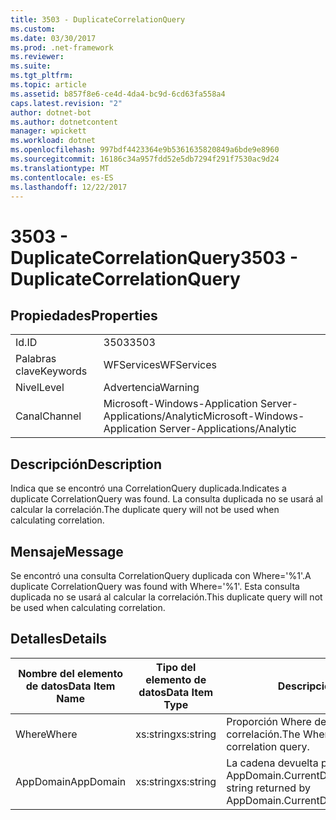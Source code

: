 ```yaml
---
title: 3503 - DuplicateCorrelationQuery
ms.custom: 
ms.date: 03/30/2017
ms.prod: .net-framework
ms.reviewer: 
ms.suite: 
ms.tgt_pltfrm: 
ms.topic: article
ms.assetid: b857f8e6-ce4d-4da4-bc9d-6cd63fa558a4
caps.latest.revision: "2"
author: dotnet-bot
ms.author: dotnetcontent
manager: wpickett
ms.workload: dotnet
ms.openlocfilehash: 997bdf4423364e9b5361635820849a6bde9e8960
ms.sourcegitcommit: 16186c34a957fdd52e5db7294f291f7530ac9d24
ms.translationtype: MT
ms.contentlocale: es-ES
ms.lasthandoff: 12/22/2017
---
```

# <a name="3503---duplicatecorrelationquery"></a><span data-ttu-id="f1251-102">3503 - DuplicateCorrelationQuery</span><span class="sxs-lookup"><span data-stu-id="f1251-102">3503 - DuplicateCorrelationQuery</span></span>
## <a name="properties"></a><span data-ttu-id="f1251-103">Propiedades</span><span class="sxs-lookup"><span data-stu-id="f1251-103">Properties</span></span>  
  
|||  
|-|-|  
|<span data-ttu-id="f1251-104">Id.</span><span class="sxs-lookup"><span data-stu-id="f1251-104">ID</span></span>|<span data-ttu-id="f1251-105">3503</span><span class="sxs-lookup"><span data-stu-id="f1251-105">3503</span></span>|  
|<span data-ttu-id="f1251-106">Palabras clave</span><span class="sxs-lookup"><span data-stu-id="f1251-106">Keywords</span></span>|<span data-ttu-id="f1251-107">WFServices</span><span class="sxs-lookup"><span data-stu-id="f1251-107">WFServices</span></span>|  
|<span data-ttu-id="f1251-108">Nivel</span><span class="sxs-lookup"><span data-stu-id="f1251-108">Level</span></span>|<span data-ttu-id="f1251-109">Advertencia</span><span class="sxs-lookup"><span data-stu-id="f1251-109">Warning</span></span>|  
|<span data-ttu-id="f1251-110">Canal</span><span class="sxs-lookup"><span data-stu-id="f1251-110">Channel</span></span>|<span data-ttu-id="f1251-111">Microsoft-Windows-Application Server-Applications/Analytic</span><span class="sxs-lookup"><span data-stu-id="f1251-111">Microsoft-Windows-Application Server-Applications/Analytic</span></span>|  
  
## <a name="description"></a><span data-ttu-id="f1251-112">Descripción</span><span class="sxs-lookup"><span data-stu-id="f1251-112">Description</span></span>  
 <span data-ttu-id="f1251-113">Indica que se encontró una CorrelationQuery duplicada.</span><span class="sxs-lookup"><span data-stu-id="f1251-113">Indicates a duplicate CorrelationQuery was found.</span></span> <span data-ttu-id="f1251-114">La consulta duplicada no se usará al calcular la correlación.</span><span class="sxs-lookup"><span data-stu-id="f1251-114">The duplicate query will not be used when calculating correlation.</span></span>  
  
## <a name="message"></a><span data-ttu-id="f1251-115">Mensaje</span><span class="sxs-lookup"><span data-stu-id="f1251-115">Message</span></span>  
 <span data-ttu-id="f1251-116">Se encontró una consulta CorrelationQuery duplicada con Where='%1'.</span><span class="sxs-lookup"><span data-stu-id="f1251-116">A duplicate CorrelationQuery was found with Where='%1'.</span></span> <span data-ttu-id="f1251-117">Esta consulta duplicada no se usará al calcular la correlación.</span><span class="sxs-lookup"><span data-stu-id="f1251-117">This duplicate query will not be used when calculating correlation.</span></span>  
  
## <a name="details"></a><span data-ttu-id="f1251-118">Detalles</span><span class="sxs-lookup"><span data-stu-id="f1251-118">Details</span></span>  
  
|<span data-ttu-id="f1251-119">Nombre del elemento de datos</span><span class="sxs-lookup"><span data-stu-id="f1251-119">Data Item Name</span></span>|<span data-ttu-id="f1251-120">Tipo del elemento de datos</span><span class="sxs-lookup"><span data-stu-id="f1251-120">Data Item Type</span></span>|<span data-ttu-id="f1251-121">Descripción</span><span class="sxs-lookup"><span data-stu-id="f1251-121">Description</span></span>|  
|--------------------|--------------------|-----------------|  
|<span data-ttu-id="f1251-122">Where</span><span class="sxs-lookup"><span data-stu-id="f1251-122">Where</span></span>|<span data-ttu-id="f1251-123">xs:string</span><span class="sxs-lookup"><span data-stu-id="f1251-123">xs:string</span></span>|<span data-ttu-id="f1251-124">Proporción Where de la consulta de correlación.</span><span class="sxs-lookup"><span data-stu-id="f1251-124">The Where portion of the correlation query.</span></span>|  
|<span data-ttu-id="f1251-125">AppDomain</span><span class="sxs-lookup"><span data-stu-id="f1251-125">AppDomain</span></span>|<span data-ttu-id="f1251-126">xs:string</span><span class="sxs-lookup"><span data-stu-id="f1251-126">xs:string</span></span>|<span data-ttu-id="f1251-127">La cadena devuelta por AppDomain.CurrentDomain.FriendlyName.</span><span class="sxs-lookup"><span data-stu-id="f1251-127">The string returned by AppDomain.CurrentDomain.FriendlyName.</span></span>|
